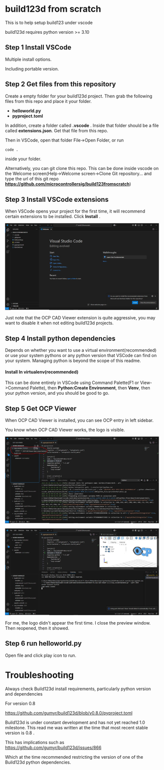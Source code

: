 # build123d from scratch

This is to help setup build123 under vscode

build123d requires python version >= 3.10

## Step 1 Install VSCode

Multiple install options.

Including portable version.

## Step 2 Get files from this repository

Create a empty folder for your build123d project. Then grab the following files from this repo and place it your folder.

- **helloworld.py**
- **pyproject.toml**

In addition, create a folder called **.vscode** .  Inside that folder should be a file called **extensions.json**. Get that file from this repo. 

Then in VSCode, open that folder File->Open Folder, or run 

```sh
code .
```

inside your folder.

Alternatively, you can git clone this repo.
This can be done inside vscode on the Welcome screen(Help->Welcome screen->Clone Git repository... and type the url of this git repo **https://github.com/microcontrollersig/build123fromscratch**) 

## Step 3 Install VSCode extensions

When VSCode opens your project for the first time, it will recommend certain extensions to be installed. Click **Install** .

![recommended extensions](https://raw.githubusercontent.com/microcontrollersig/workshop/master/images/build123d-1.jpg)

Just note that the OCP CAD Viewer extension is quite aggressive, you may want to disable it when not editing build123d projects.

## Step 4 Install python dependencies

Depends on whether you want to use a virtual environment(recommended) or use your system pythons or any python version that VSCode can find on your system. Managing python is beyond the scope of this readme.

#### Install In virtualenv(recommended)

This can be done entirely in VSCode using Command Palette(F1 or View->Command Palette), then **Python:Create Environment**, then **Venv**, then your python version, and you should be good to go.

## Step 5 Get OCP Viewer

When OCP CAD Viewer is installed, you can see OCP entry in left sidebar.

You know when OCP CAD Viewer works,  the logo is visible. 

![recommended extensions](https://raw.githubusercontent.com/microcontrollersig/workshop/master/images/build123d-2.jpg)

![recommended extensions](https://raw.githubusercontent.com/microcontrollersig/workshop/master/images/build123d-3.jpg)

For me, the logo didn't appear the first time.
I close the preview window. Then reopened, then it showed.

## Step 6 run helloworld.py

Open file and click play icon to run.

# Troubleshooting

Always check Build123d install requirements, particularly python version and dependencies

For version 0.8

https://github.com/gumyr/build123d/blob/v0.8.0/pyproject.toml



Build123d is under constant development and has not yet reached 1.0 milestone. This read me was written at the time that most recent stable version is 0.8 .

This has implications such as https://github.com/gumyr/build123d/issues/866

Which at the time recommended  restricting the version of one of the Build123d python dependencies. 




